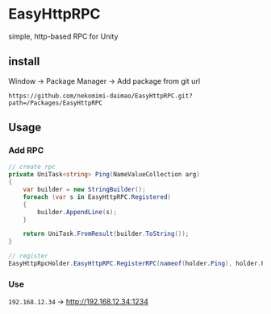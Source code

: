 # EasyHttpRPC

simple, http-based RPC for Unity

## install

Window -> Package Manager -> Add package from git url

`https://github.com/nekomimi-daimao/EasyHttpRPC.git?path=/Packages/EasyHttpRPC`

## Usage

### Add RPC

```csharp
// create rpc
private UniTask<string> Ping(NameValueCollection arg)
{
    var builder = new StringBuilder();
    foreach (var s in EasyHttpRPC.Registered)
    {
        builder.AppendLine(s);
    }

    return UniTask.FromResult(builder.ToString());
}
```

```csharp
// register
EasyHttpRpcHolder.EasyHttpRPC.RegisterRPC(nameof(holder.Ping), holder.Ping);
```

### Use

`192.168.12.34` → http://192.168.12.34:1234
